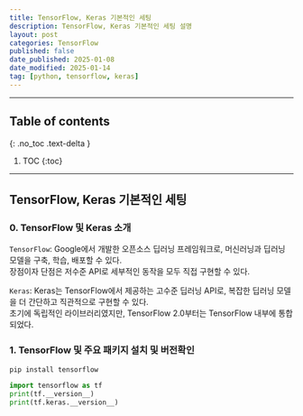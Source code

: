 ```yaml
---
title: TensorFlow, Keras 기본적인 세팅
description: TensorFlow, Keras 기본적인 세팅 설명
layout: post
categories: TensorFlow
published: false
date_published: 2025-01-08
date_modified: 2025-01-14
tag: [python, tensorflow, keras]
---
```

---
## Table of contents
{: .no_toc .text-delta }

1. TOC
{:toc}
---

<!-- 글의 제목은 ##
    나머지 큰 제목은 ###
    이후 나머지는 4개이상 -->

## TensorFlow, Keras 기본적인 세팅

### 0. TensorFlow 및 Keras 소개
`TensorFlow`: Google에서 개발한 오픈소스 딥러닝 프레임워크로, 머신러닝과 딥러닝 모델을 구축, 학습, 배포할 수 있다.<br>
장점이자 단점은 저수준 API로 세부적인 동작을 모두 직접 구현할 수 있다.

`Keras`: Keras는 TensorFlow에서 제공하는 고수준 딥러닝 API로, 복잡한 딥러닝 모델을 더 간단하고 직관적으로 구현할 수 있다.<br>
초기에 독립적인 라이브러리였지만, TensorFlow 2.0부터는 TensorFlow 내부에 통합되었다.<br>

### 1. TensorFlow 및 주요 패키지 설치 및 버전확인

```bash
pip install tensorflow
```
```python
import tensorflow as tf
print(tf.__version__)
print(tf.keras.__version__)
```